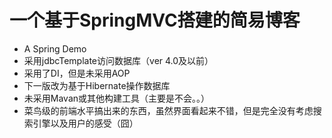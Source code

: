 # 一个基于SpringMVC搭建的简易博客
* A Spring Demo
* 采用jdbcTemplate访问数据库（ver 4.0及以前）
* 采用了DI，但是未采用AOP
* 下一版改为基于Hibernate操作数据库
* 未采用Mavan或其他构建工具（主要是不会。。）
* 菜鸟级的前端水平搞出来的东西，虽然界面看起来不错，但是完全没有考虑搜索引擎以及用户的感受（囧）
